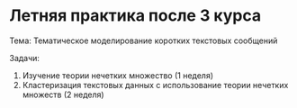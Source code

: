 # Летняя практика после 3 курса 

Тема: Тематическое моделирование коротких текстовых сообщений

Задачи:
1. Изучение теории нечетких множество (1 неделя)
2. Кластеризация текстовых данных с использование теории нечетких множеств (2 неделя)
